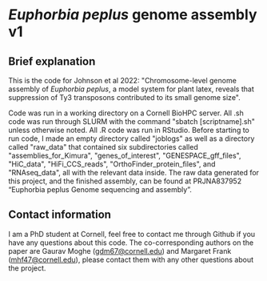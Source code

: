 # *Euphorbia peplus* genome assembly v1

## Brief explanation

This is the code for Johnson et al 2022: "Chromosome-level genome assembly of *Euphorbia peplus*, a model system for plant latex, reveals that suppression of Ty3 transposons contributed to its small genome size".

Code was run in a working directory on a Cornell BioHPC server.  All .sh code was run through SLURM with the command "sbatch [scriptname].sh" unless otherwise noted.  All .R code was run in RStudio.  Before starting to run code, I made an empty directory called "joblogs" as well as a directory called "raw_data" that contained six subdirectories called "assemblies_for_Kimura", "genes_of_interest", "GENESPACE_gff_files", "HiC_data", "HiFi_CCS_reads", "OrthoFinder_protein_files", and "RNAseq_data", all with the relevant data inside.  The raw data generated for this project, and the finished assembly, can be found at PRJNA837952 “Euphorbia peplus Genome sequencing and assembly”.

## Contact information 
I am a PhD student at Cornell, feel free to contact me through Github if you have any questions about this code.  The co-corresponding authors on the paper are Gaurav Moghe (gdm67@cornell.edu) and Margaret Frank (mhf47@cornell.edu), please contact them with any other questions about the project.  
